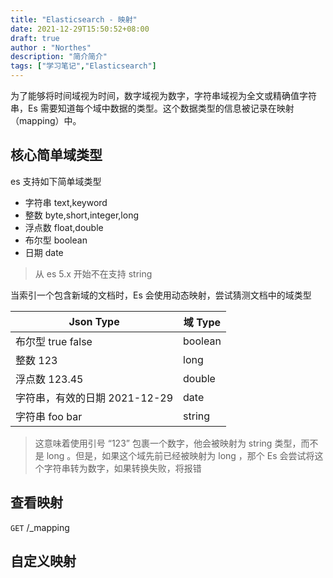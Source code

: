 ```yaml
---
title: "Elasticsearch - 映射"
date: 2021-12-29T15:50:52+08:00
draft: true
author : "Northes"
description: "简介简介"
tags: ["学习笔记","Elasticsearch"]
---
```


为了能够将时间域视为时间，数字域视为数字，字符串域视为全文或精确值字符串，Es 需要知道每个域中数据的类型。这个数据类型的信息被记录在映射（mapping）中。

## 核心简单域类型

es 支持如下简单域类型

- 字符串 text,keyword
- 整数 byte,short,integer,long
- 浮点数 float,double
- 布尔型 boolean
- 日期 date

> 从 es 5.x 开始不在支持 string

当索引一个包含新域的文档时，Es 会使用动态映射，尝试猜测文档中的域类型

| Json Type                     | 域 Type |
| ----------------------------- | ------- |
| 布尔型 true false             | boolean |
| 整数 123                      | long    |
| 浮点数 123.45                 | double  |
| 字符串，有效的日期 2021-12-29 | date    |
| 字符串 foo bar                | string  |

> 这意味着使用引号 “123” 包裹一个数字，他会被映射为 string 类型，而不是 long 。但是，如果这个域先前已经被映射为 long ，那个 Es 会尝试将这个字符串转为数字，如果转换失败，将报错



## 查看映射

`GET` <index>/_mapping

## 自定义映射
```json

```